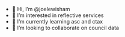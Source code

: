 - 👋 Hi, I’m @joelewisham
- 👀 I’m interested in reflective services
- 🌱 I’m currently learning asc and ctax
- 💞️ I’m looking to collaborate on council data

<!---
joelewisham/joelewisham is a ✨ special ✨ repository because its `README.md` (this file) appears on your GitHub profile.
You can click the Preview link to take a look at your changes.
--->
